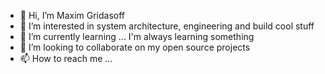 - 👋 Hi, I’m Maxim Gridasoff
- 👀 I’m interested in system architecture, engineering and build cool stuff
- 🌱 I’m currently learning ... I'm always learning something
- 💞️ I’m looking to collaborate on my open source projects
- 📫 How to reach me ...

<!---
MaxGridasoff/MaxGridasoff is a ✨ special ✨ repository because its `README.md` (this file) appears on your GitHub profile.
You can click the Preview link to take a look at your changes.
--->
